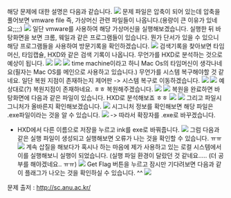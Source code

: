 해당 문제에 대한 설명은 다음과 같습니다. ![](https://images.velog.io/images/dsph9245/post/90b4ae25-e511-42e2-88a5-811d51dca73f/1.PNG)
문제 파일은 압축이 되어 있는데 압축을 풀어보면 vmware file 즉, 가상머신 관련 파일들이 나옵니다.(용량이 큰 이유가 있네요;;;;) ![](https://images.velog.io/images/dsph9245/post/f0ceada6-5160-40fe-bd95-e2422eb92833/2.PNG)
일단 vmware를 사용하여 해당 가상머신을 실행해보겠습니다. 
실행한 뒤 바탕화면을 보면 크롬, 웨일과 같은 프로그램들이 있습니다. 뭔가 단서가 있을 수 있으니 해당 프로그램들을 사용하여 방문기록을 확인하겠습니다. 
![](https://images.velog.io/images/dsph9245/post/e1ec6177-5814-4369-9991-934a2b540667/3.PNG)
검색기록을 찾아보면 타임머신, 타임캡슐, HXD와 같은 검색 기록이 나옵니다. 무언가를 HXD로 분석하는 것으로 예상이 됩니다. 
![](https://images.velog.io/images/dsph9245/post/5240ed04-9dae-4234-9637-a03149d76d7d/6.PNG)
![](https://images.velog.io/images/dsph9245/post/806ac724-ea5d-4f2e-a522-36aa234f4195/4.PNG)
![](https://images.velog.io/images/dsph9245/post/89f8f6de-ad3a-44b0-afa9-9b2370322abb/5.PNG)
time machine이라고 하니 Mac Os의 타임머신이 생각나네요(필자는 Mac OS를 메인으로 사용하고 있습니다.) 무언가를 시스템 복구해야할 것 같네요. 일단 복원 지점이 존재하는지 제어판 -> 시스템 복구로 이동하겠습니다.
![](https://images.velog.io/images/dsph9245/post/d1744a04-b3d5-4c2b-a87e-a908220ba842/7.PNG)
![](https://images.velog.io/images/dsph9245/post/8698d4dc-0303-4b3a-ad43-6111268eee2e/8.PNG)
예상대로(?) 복원지점이 존재하네요. ㅎㅎ 복원해주겠습니다.
![](https://images.velog.io/images/dsph9245/post/63618f2d-06c2-4b00-b951-48ab3a2b3353/9.PNG)
![](https://images.velog.io/images/dsph9245/post/ac2f59cb-18fd-4c13-931a-6b019aeec952/10.PNG)
복원을 완료하면 바탕화면에 다음과 같은 파일이 있습니다. HXD로 분석해보죠 ㅎㅎ
![](https://images.velog.io/images/dsph9245/post/643ba059-fb68-428b-8636-6b14090cd0e2/11.PNG)
![](https://images.velog.io/images/dsph9245/post/4f1b622a-e39f-42d6-ad02-826b597cdd53/12.PNG)
그리고 파일시그니처가 올바른지 확인해보겠습니다.
![](https://images.velog.io/images/dsph9245/post/6af658aa-3d85-44a2-8723-ac5cdc903ae0/13.PNG)
시그니처 정보를 확인해보면 해당 파일은 .exe파일이라는 것을 알 수 있습니다. 
![](https://images.velog.io/images/dsph9245/post/ae451512-9ee4-4a7d-a82b-74b43bb0c1f4/14.PNG)
-> 따라서 확장자를 .exe로 바꾸겠습니다. 
* HXD에서 다른 이름으로 저장을 누르고 ink를 exe로 바꿔줍니다. 
   ![](https://images.velog.io/images/dsph9245/post/6b921ef5-0b6d-41e4-843c-8e0c3db280d7/15.PNG)
그럼 다음과 같은 실행 파일이 생성되고 실행해보면 오류가 나는 것을 확인할 수 있습니다. ㅠㅠ 
![](https://images.velog.io/images/dsph9245/post/543ae033-a4da-4851-b92f-1eda89711a4c/16.PNG)
계속 삽질을 해보다가 혹시나 하는 마음에 제가 사용하고 있는 로컬 시스템에서 이를 실행해보니 실행이 되었습니다. (실행 파일 환경이 달랐던 것 같네요..... (더 공부를 해야겠네요.. ㅠㅠ)
![](https://images.velog.io/images/dsph9245/post/eac4bdcc-d3e7-47ea-94b0-0cb2f228813a/17.PNG)
Get Flag 버튼을 누르고 잠시만 기다려보면 다음과 같이 플래그가 나오는 것을 확인하실 수 있습니다. ^^
![](https://images.velog.io/images/dsph9245/post/9729434e-6f46-48cc-bd08-1efb5da23fc8/18.PNG)

문제 출저 : http://sc.anu.ac.kr/
